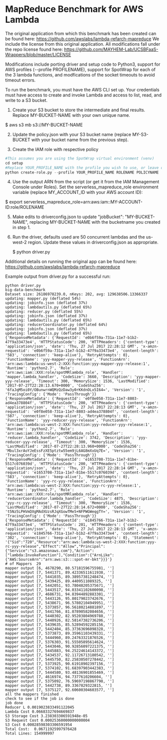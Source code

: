 # MapReduce Benchmark for AWS Lambda

The original application from which this benchmark has been created can be found here: https://github.com/awslabs/lambda-refarch-mapreduce
We include the license from this original application.  All modifications fall under the repo license found here: https://github.com/MAYHEM-Lab/UCSBFaaS-Wrappers/blob/master/LICENSE

Modifications include porting driver and setup code to Python3, support for AWS profiles (--profile PROFILENAME), support for SpotWrap for each of the 3 lambda functions, and modfications of the socket timeouts to avoid timeout errors.  

To run the benchmark, you must have the AWS CLI set up. Your credentials must have access to create and invoke Lambda and access to list, read, and write to a S3 bucket.

1. Create your S3 bucket to store the intermediate and final results.  Replace MY-BUCKET-NAME with your own unique name.  

  $ aws s3 mb s3://MY-BUCKET-NAME

2. Update the policy.json with your S3 bucket name (replace MY-S3-BUCKET with your bucket name from the previous step).

3. Create the IAM role with respective policy
```python
#This assumes you are using the SpotWrap virtual environment (venv)
cd setup
#Replace YOUR_PROFILE_NAME with the profile you wish to use, or leave off the option to use the root account; replace ROLENAME and POLICYNAME with names of your choosing
python create-role.py --profile YOUR_PROFILE_NAME ROLENAME POLICYNAME
```

4. Use the output ARN from the script (or get it from the IAM Management Console under Roles). 
Set the serverless_mapreduce_role environment variable (replace MY_ACCOUNT_ID with your AWS account ID):

  $ export serverless_mapreduce_role=arn:aws:iam::MY-ACCOUNT-ID:role/ROLENAME

5. Make edits to driverconfig.json to update "jobBucket": "MY-BUCKET-NAME", replacing MY-BUCKET-NAME with the bucketname you created in step 1.


6. Run the driver, defaults used are 50 concurrent lambdas and the us-west-2 region.  Update these values in driverconfig.json as appropriate.
 
	$ python driver.py

Additional details on running the original app can be found here: https://github.com/awslabs/lambda-refarch-mapreduce

Example output from driver.py for a successful run:
```
python driver.py
big-data-benchmark
Dataset size: 26186978239.0, nKeys: 202, avg: 129638506.13366337
updating: mapper.py (deflated 54%)
updating: jobinfo.json (deflated 37%)
updating: lambdautils.py (deflated 65%)
updating: reducer.py (deflated 55%)
updating: jobinfo.json (deflated 37%)
updating: lambdautils.py (deflated 65%)
updating: reducerCoordinator.py (deflated 64%)
updating: jobinfo.json (deflated 37%)
updating: lambdautils.py (deflated 65%)
{'ResponseMetadata': {'RequestId': 'e0b6f59a-731a-11e7-b1b2-47f9a33473e4', 'HTTPStatusCode': 200, 'HTTPHeaders': {'content-type': 'application/json', 'date': 'Thu, 27 Jul 2017 22:28:12 GMT', 'x-amzn-requestid': 'e0b6f59a-731a-11e7-b1b2-47f9a33473e4', 'content-length': '583', 'connection': 'keep-alive'}, 'RetryAttempts': 0}, 'FunctionName': 'yyy-mapper-yyy-release', 'FunctionArn': 'arn:aws:lambda:us-west-2:XXX:function:yyy-mapper-yyy-release:1', 'Runtime': 'python2.7', 'Role': 'arn:aws:iam::XXX:role/spotMRlambda_role', 'Handler': 'mapper.lambda_handler', 'CodeSize': 3660, 'Description': 'yyy-mapper-yyy-release', 'Timeout': 300, 'MemorySize': 1536, 'LastModified': '2017-07-27T22:28:13.670+0000', 'CodeSha256': '6faJqM5oi0Y/OBunwrnWQMzQzDaw3y0rKKdnOLx5I64=', 'Version': '1', 'TracingConfig': {'Mode': 'PassThrough'}}
{'ResponseMetadata': {'RequestId': 'e0f8e058-731a-11e7-8803-ad4ea378804f', 'HTTPStatusCode': 200, 'HTTPHeaders': {'content-type': 'application/json', 'date': 'Thu, 27 Jul 2017 22:28:13 GMT', 'x-amzn-requestid': 'e0f8e058-731a-11e7-8803-ad4ea378804f', 'content-length': '587', 'connection': 'keep-alive'}, 'RetryAttempts': 0}, 'FunctionName': 'yyy-reducer-yyy-release', 'FunctionArn': 'arn:aws:lambda:us-west-2:XXX:function:yyy-reducer-yyy-release:1', 'Runtime': 'python2.7', 'Role': 'arn:aws:iam::XXX:role/spotMRlambda_role', 'Handler': 'reducer.lambda_handler', 'CodeSize': 3742, 'Description': 'yyy-reducer-yyy-release', 'Timeout': 300, 'MemorySize': 1536, 'LastModified': '2017-07-27T22:28:13.960+0000', 'CodeSha256': 'Mbul3xrAoYJeEssFzXE5ptztw55em9jL6AG8mXxUq7E=', 'Version': '1', 'TracingConfig': {'Mode': 'PassThrough'}}
{'ResponseMetadata': {'RequestId': 'e1653708-731a-11e7-81be-5517c076039d', 'HTTPStatusCode': 200, 'HTTPHeaders': {'content-type': 'application/json', 'date': 'Thu, 27 Jul 2017 22:28:14 GMT', 'x-amzn-requestid': 'e1653708-731a-11e7-81be-5517c076039d', 'content-length': '583', 'connection': 'keep-alive'}, 'RetryAttempts': 0}, 'FunctionName': 'yyy-rc-yyy-release', 'FunctionArn': 'arn:aws:lambda:us-west-2:XXX:function:yyy-rc-yyy-release:1', 'Runtime': 'python2.7', 'Role': 'arn:aws:iam::XXX:role/spotMRlambda_role', 'Handler': 'reducerCoordinator.lambda_handler', 'CodeSize': 4875, 'Description': 'yyy-rc-yyy-release', 'Timeout': 300, 'MemorySize': 1536, 'LastModified': '2017-07-27T22:28:14.672+0000', 'CodeSha256': 't5Nz5LPHVmDXgMAdXUzsRJqXGowTMe5+NFPWGWeqgTY=', 'Version': '1', 'TracingConfig': {'Mode': 'PassThrough'}}
{'ResponseMetadata': {'RequestId': 'e1845766-731a-11e7-b1b2-47f9a33473e4', 'HTTPStatusCode': 201, 'HTTPHeaders': {'content-type': 'application/json', 'date': 'Thu, 27 Jul 2017 22:28:13 GMT', 'x-amzn-requestid': 'e1845766-731a-11e7-b1b2-47f9a33473e4', 'content-length': '302', 'connection': 'keep-alive'}, 'RetryAttempts': 0}, 'Statement': '{"Sid":"720","Resource":"arn:aws:lambda:us-west-2:XXX:function:yyy-rc-yyy-release","Effect":"Allow","Principal":{"Service":"s3.amazonaws.com"},"Action":["lambda:InvokeFunction"],"Condition":{"ArnLike":{"AWS:SourceArn":"arn:aws:s3:::spot-mr-bkt"}}}'}
# of Mappers  29
mapper output [6, 4678290, 80.57181596755981, '']
mapper output [7, 5441371, 89.42336511611938, '']
mapper output [7, 5441035, 89.38957381248474, '']
mapper output [7, 5439425, 89.4409511089325, '']
mapper output [7, 5442051, 93.78048205375671, '']
mapper output [7, 5443517, 94.03341102600098, '']
mapper output [7, 4686731, 94.83944892883301, '']
mapper output [7, 5443126, 95.80179023742676, '']
mapper output [7, 5438671, 96.57802104949951, '']
mapper output [7, 5373857, 96.56180214881897, '']
mapper output [7, 5441766, 81.07890582084656, '']
mapper output [7, 5440302, 82.95203804969788, '']
mapper output [7, 5440926, 82.58147382736206, '']
mapper output [7, 5439635, 85.52894592285156, '']
mapper output [7, 5442404, 85.37363696098328, '']
mapper output [7, 5373873, 89.35961103439331, '']
mapper output [7, 5444960, 89.24763321876526, '']
mapper output [7, 5376303, 91.55505895614624, '']
mapper output [7, 5443046, 90.92856097221375, '']
mapper output [7, 5445883, 94.25224614143372, '']
mapper output [7, 5434537, 92.11726713180542, '']
mapper output [7, 5445750, 82.25830507278442, '']
mapper output [7, 5373925, 90.61918902397156, '']
mapper output [7, 5374102, 91.68397903442383, '']
mapper output [7, 5444580, 93.48136901855469, '']
mapper output [7, 4616974, 94.7377610206604, '']
mapper output [7, 5375092, 76.59697198867798, '']
mapper output [7, 5442738, 89.3367829322815, '']
mapper output [7, 5375127, 92.60600304603577, '']
all the mappers finished
check to see if the job is done
job done
Reducer L 0.0019023833491122045
Lambda Cost 0.06683327694669837
S3 Storage Cost 3.238303306591948e-05
S3 Request Cost 0.00025360000000000004
S3 Cost 0.00028598303306591954
Total Cost:  0.06711925997976428
Total Lines: 154999997
```
